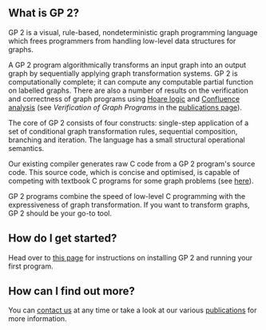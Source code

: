 ## What is GP 2?

GP 2 is a visual, rule-based, nondeterministic graph programming language which frees programmers from handling low-level data structures for graphs. 

A GP 2 program algorithmically transforms an input graph into an output graph by sequentially applying graph transformation systems. GP 2 is computationally complete; it can compute any computable partial function on labelled graphs. There are also a number of results on the verification and correctness of graph programs using [Hoare logic](https://journal.ub.tu-berlin.de/eceasst/article/view/827) and [Confluence analysis](https://link.springer.com/chapter/10.1007%2F978-3-319-74730-9_8) (see *Verification of Graph Programs* in the [publications page](https://uoycs-plasma.github.io/GP2/publications)). 

The core of GP 2 consists of four constructs: single-step application of a set of conditional graph transformation rules, sequential composition, branching and iteration. The language has a small structural operational semantics.

Our existing compiler generates raw C code from a GP 2 program's source code. This source code, which is concise and optimised, is capable of competing with textbook C programs for some graph problems (see [here](https://link.springer.com/chapter/10.1007%2F978-3-319-40530-8_7)).

GP 2 programs combine the speed of low-level C programming with the expressiveness of graph transformation. If you want to transform graphs, GP 2 should be your go-to tool.

## How do I get started?

Head over to [this page](https://uoycs-plasma.github.io/GP2/gettingstarted) for instructions on installing GP 2 and running your first program. 

## How can I find out more?

You can [contact us](https://uoycs-plasma.github.io/GP2/contact) at any time or take a look at our various [publications](https://uoycs-plasma.github.io/GP2/publications) for more information.

